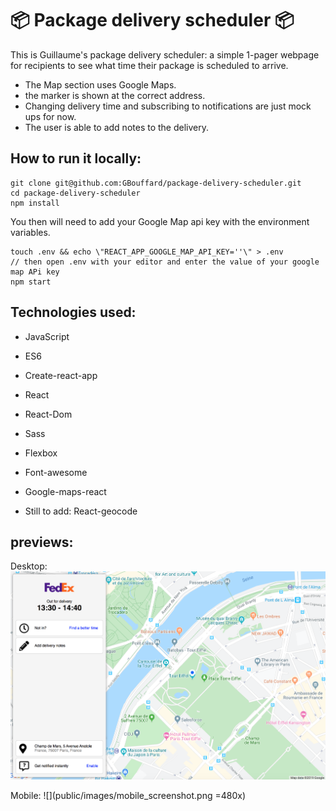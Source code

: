 # :package: Package delivery scheduler :package:

This is Guillaume's package delivery scheduler:
a simple 1-pager webpage for recipients to see what time their package is scheduled to arrive.

- The Map section uses Google Maps.
- the marker is shown at the correct address.
- Changing delivery time and subscribing to notifications are just mock ups for now.
- The user is able to add notes to the delivery.

## How to run it locally:

```
git clone git@github.com:GBouffard/package-delivery-scheduler.git
cd package-delivery-scheduler
npm install
```

You then will need to add your Google Map api key with the environment variables.

```
touch .env && echo \"REACT_APP_GOOGLE_MAP_API_KEY=''\" > .env
// then open .env with your editor and enter the value of your google map APi key
npm start
```

## Technologies used:

- JavaScript
- ES6
- Create-react-app
- React
- React-Dom
- Sass
- Flexbox
- Font-awesome
- Google-maps-react

- Still to add: React-geocode

## previews:

Desktop:
![](public/images/desktop_screenshot.png)

Mobile:
![](public/images/mobile_screenshot.png =480x)
